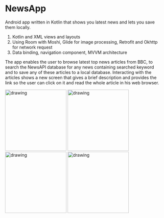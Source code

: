 # NewsApp
Android app written in Kotlin that shows you latest news and lets you save them locally.

1. Kotlin and XML views and layouts
2. Using Room with Moshi, Glide for image processing, Retrofit and Okhttp for network request
3. Data binding, navigation component, MVVM architecture

The app enables the user to browse latest top news articles from BBC, to search the NewsAPI database for any news containing searched keyword and to save any of these articles to a local database. Interacting with the articles shows a new screen that gives a brief description and provides the link so the user can click on it and read the whole article in his web browser.

<img src="https://user-images.githubusercontent.com/15163719/181917287-cd61e3cc-e239-449c-bca0-fc4d2e12924f.png" alt="drawing" width="200"/>

<img src="https://user-images.githubusercontent.com/15163719/181917293-0e3f0843-29be-49d5-9cee-908a9de9b346.png" alt="drawing" width="200"/>

<img src="https://user-images.githubusercontent.com/15163719/181917295-df35363c-661a-4dd7-8993-37c9b3ff78b7.png" alt="drawing" width="200"/>

<img src="https://user-images.githubusercontent.com/15163719/181917297-2d725556-7662-4eba-8fcc-3d003a79c48f.png" alt="drawing" width="200"/>
